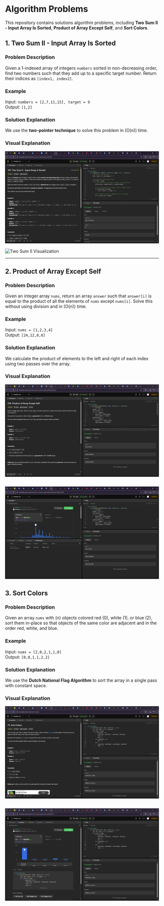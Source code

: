 # Algorithm Problems 

This repository contains solutions algorithm problems, including **Two Sum II - Input Array Is Sorted**, **Product of Array Except Self**, and **Sort Colors**.
## 1. Two Sum II - Input Array Is Sorted

### Problem Description
Given a 1-indexed array of integers `numbers` sorted in non-decreasing order, find two numbers such that they add up to a specific target number. Return their indices as `[index1, index2]`.

### Example
Input: `numbers = [2,7,11,15], target = 9`  
Output: `[1,2]`

### Solution Explanation
We use the **two-pointer technique** to solve this problem in \(O(n)\) time.

### Visual Explanation
![Two Sum II Visualization](images/two_sum_ii.png)

![Two Sum II Visualization](images/two_sum-2.png)

---

## 2. Product of Array Except Self

### Problem Description
Given an integer array `nums`, return an array `answer` such that `answer[i]` is equal to the product of all the elements of `nums` except `nums[i]`. Solve this without using division and in \(O(n)\) time.

### Example
Input: `nums = [1,2,3,4]`  
Output: `[24,12,8,6]`

### Solution Explanation
We calculate the product of elements to the left and right of each index using two passes over the array.

### Visual Explanation
![Product of Array Except Self Visualization](images/product_of_array_except_self.png)

![Product of Array Except Self Visualization](images/product_of_array_except_self-2.png)
---

## 3. Sort Colors

### Problem Description
Given an array `nums` with \(n\) objects colored red (0), white (1), or blue (2), sort them in-place so that objects of the same color are adjacent and in the order red, white, and blue.

### Example
Input: `nums = [2,0,2,1,1,0]`  
Output: `[0,0,1,1,2,2]`

### Solution Explanation
We use the **Dutch National Flag Algorithm** to sort the array in a single pass with constant space.

### Visual Explanation
![Sort Colors Visualization](images/sort_colors.png)

![Sort Colors Visualization](images/sort-2.png)
---

